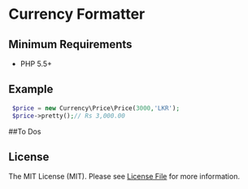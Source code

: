 # Currency Formatter

## Minimum Requirements ##

- PHP 5.5+

## Example
```php
 $price = new Currency\Price\Price(3000,'LKR');
 $price->pretty();// Rs 3,000.00
```
##To Dos
## License

The MIT License (MIT). Please see [License File](https://github.com/indibeast/oauth2-human/blob/master/LICENSE) for more information.
